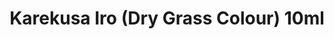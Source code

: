 ---
layout: product
title: "Karekusa Iro (Dry Grass Colour) 10ml"
price: "330" 
desc: "Acrylic Laquer 10mL"
img_path: "/assets/img/RC334.jpg"
brand: "AK "
available: true
special_offer: false
new: false
soon: false
cat: "020000"
subcat: "020200"
subsubcat: "020201"
sifra: "RC334"
---